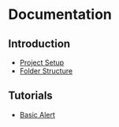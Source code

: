 # Documentation

## Introduction

* [Project Setup](introduction/project-setup.md)
* [Folder Structure](introduction/folder-structure.md)

## Tutorials

* [Basic Alert](basic-alert.md)